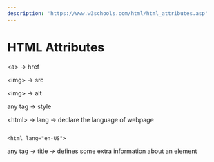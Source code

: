 ```yaml
---
description: 'https://www.w3schools.com/html/html_attributes.asp'
---
```


# HTML Attributes

&lt;a&gt; -&gt; href

&lt;img&gt; -&gt; src

&lt;img&gt; -&gt; alt

any tag -&gt; style 

&lt;html&gt; -&gt; lang -&gt; declare the language of webpage 

```markup

<html lang="en-US">
```

any tag -&gt; title -&gt; defines some extra information about an element 



